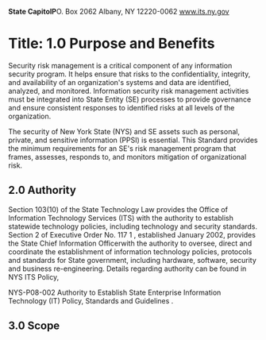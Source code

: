 **State CapitolP**O. Box 2062 Albany, NY 12220-0062 www.its.ny.gov



# Title: **1.0 Purpose and Benefits**

Security risk management is a critical component of any information security program. It helps ensure that risks to the confidentiality, integrity, and availability of an organization's systems and data are identified, analyzed, and monitored. Information security risk management activities must be integrated into State Entity (SE) processes to provide governance and ensure consistent responses to identified risks at all levels of the organization.

The security of New York State (NYS) and SE assets such as personal, private, and sensitive information (PPSI) is essential. This Standard provides the minimum requirements for an SE's risk management program that frames, assesses, responds to, and monitors mitigation of organizational risk.

## **2.0 Authority**

Section 103(10) of the State Technology Law provides the Office of Information Technology Services (ITS) with the authority to establish statewide technology policies, including technology and security standards. Section 2 of Executive Order No. 117 1 , established January 2002, provides the State Chief Information Officerwith the authority to oversee, direct and coordinate the establishment of information technology policies, protocols and standards for State government, including hardware, software, security and business re-engineering. Details regarding authority can be found in NYS ITS Policy,

NYS-P08-002 Authority to Establish State Enterprise Information Technology (IT) Policy, Standards and Guidelines .

## **3.0 Scope**